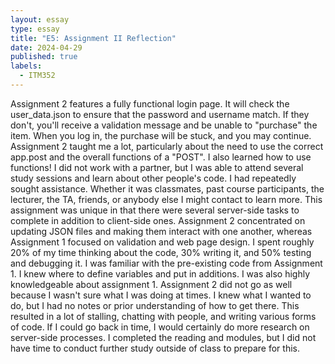 ```yaml
---
layout: essay
type: essay
title: "E5: Assignment II Reflection"
date: 2024-04-29
published: true
labels:
  - ITM352
---
```


Assignment 2 features a fully functional login page. It will check the user_data.json to ensure that the password and username match. If they don't, you'll receive a validation message and be unable to "purchase" the item. When you log in, the purchase will be stuck, and you may continue. Assignment 2 taught me a lot, particularly about the need to use the correct app.post and the overall functions of a "POST". I also learned how to use functions! I did not work with a partner, but I was able to attend several study sessions and learn about other people's code. I had repeatedly sought assistance. Whether it was classmates, past course participants, the lecturer, the TA, friends, or anybody else I might contact to learn more.
This assignment was unique in that there were several server-side tasks to complete in addition to client-side ones. Assignment 2 concentrated on updating JSON files and making them interact with one another, whereas Assignment 1 focused on validation and web page design. I spent roughly 20% of my time thinking about the code, 30% writing it, and 50% testing and debugging it.
I was familiar with the pre-existing code from Assignment 1. I knew where to define variables and put in additions. I was also highly knowledgeable about assignment 1. Assignment 2 did not go as well because I wasn't sure what I was doing at times. I knew what I wanted to do, but I had no notes or prior understanding of how to get there. This resulted in a lot of stalling, chatting with people, and writing various forms of code.
If I could go back in time, I would certainly do more research on server-side processes. I completed the reading and modules, but I did not have time to conduct further study outside of class to prepare for this. 
